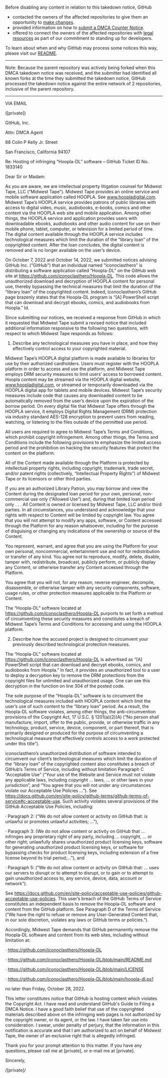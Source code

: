 Before disabling any content in relation to this takedown notice, GitHub
- contacted the owners of the affected repositories to give them an opportunity to [make changes](https://docs.github.com/en/github/site-policy/dmca-takedown-policy#a-how-does-this-actually-work).
- provided information on how to [submit a DMCA Counter Notice](https://docs.github.com/en/articles/guide-to-submitting-a-dmca-counter-notice).
- offered to connect the owners of the affected repositories with [legal resources](https://github.blog/2020-11-16-standing-up-for-developers-youtube-dl-is-back/#developer-defense-fund) as part of our commitment to standing up for developers.

To learn about when and why GitHub may process some notices this way, please visit our [README](https://github.com/github/dmca/blob/master/README.md#anatomy-of-a-takedown-notice).

---

Note: Because the parent repository was actively being forked when this DMCA takedown notice was received, and the submitter had identified all known forks at the time they submitted the takedown notice, GitHub processed the takedown notice against the entire network of 2 repositories, inclusive of the parent repository.

---

VIA EMAIL

([private])

 

GitHub, Inc.

Attn: DMCA Agent

88 Colin P Kelly Jr. Street

San Francisco, California 94107

 

 

 

Re:     Hosting of infringing “Hoopla-DL” software – GitHub Ticket ID No. 1833140

Dear Sir or Madam:

As you are aware, we are intellectual property litigation counsel for Midwest Tape, LLC (“Midwest Tape”).  Midwest Tape provides an online service and mobile software application called HOOPLA.  See www.hoopladigital.com.  Midwest Tape’s HOOPLA service provides patrons of public libraries with access to digital video, music, audiobooks, e-books, comics and other content via the HOOPLA web site and mobile application.  Among other things, the HOOPLA service and application provides users with downloadable ebooks, audiobooks and other audio content for use on their mobile phone, tablet, computer, or television for a limited period of time.  The digital content available through the HOOPLA service includes technological measures which limit the duration of the “library loan” of the copyrighted content.  After the loan concludes, the digital content is removed and is no longer available on the user’s device.

On October 7, 2022 and October 14, 2022, we submitted notices advising GitHub Inc. (“GitHub”) that an individual named “iconoclasthero” is distributing a software application called “Hoopla-DL” on the GitHub web site at https://github.com/iconoclasthero/Hoopla-DL.  This code allows the unauthorized download and decryption of HOOPLA content for personal use, thereby bypassing the technical measures that limit the duration of the “library loan” of the copyrighted content.  Indeed, iconoclasthero’s GitHub page brazenly states that the Hoopla-DL program is “[A] PowerShell script that can download and decrypt ebooks, comics, and audiobooks from Hoopla.”  Id.

Since submitting our notices, we received a response from GitHub in which it requested that Midwest Tape submit a revised notice that included additional information responsive to the following two questions, with respect to which Midwest Tape responds as follows:

1. Describe any technological measures you have in place, and how they effectively control access to your copyrighted material.

Midwest Tape’s HOOPLA digital platform is made available to libraries for use by their authorized cardholders.  Users must register with the HOOPLA platform in order to access and use the platform, and Midwest Tape employs DRM security measures to limit users’ access to borrowed content.  Hoopla content may be streamed via the HOOPLA digital website, www.hoopladigital.com, or streamed or temporarily downloaded via the HOOPLA digital app for tablets and mobile devices.  Midwest Tape’s security measures include code that causes any downloaded content to be automatically removed from the user’s device upon the expiration of the borrow period.  On every digital file that Midwest Tape offers through the HOOPLA service, it employs Digital Rights Management (DRM) protection via industry standard AES-128 encryption to prevent users from reading, watching, or listening to the files outside of the permitted use period.

All users are required to agree to Midwest Tape’s Terms and Conditions, which prohibit copyright infringement.  Among other things, the Terms and Conditions include the following provisions to emphasize the limited access period and the prohibition on hacking the security features that protect the content on the platform:

All of the Content made available through the Platform is protected by intellectual property rights, including copyright, trademark, trade secret, and/or patent rights (collectively, “Intellectual Property Rights”) of Midwest Tape or its licensors or other third parties.

If you are an authorized Library Patron, you may borrow and view the Content during the designated loan period for your own, personal, non-commercial use only (“Allowed Use”) and, during that limited loan period only . . . All Content is owned or licensed by Midwest Tape, LLC and/or third parties. In all circumstances, you understand and acknowledge that your rights with respect to Content will be limited by copyright law. You agree that you will not attempt to modify any apps, software, or Content accessed through the Platform for any reason whatsoever, including for the purpose of disguising or changing any indications of the ownership or source of the Content.

You represent, warrant, and agree that you are using the Platform for your own personal, noncommercial, entertainment use and not for redistribution or transfer of any kind. You agree not to reproduce, modify, delete, disable, tamper with, redistribute, broadcast, publicly perform, or publicly display any Content, or otherwise transfer any Content accessed through the Platform.

You agree that you will not, for any reason, reverse engineer, decompile, disassemble, or otherwise tamper with any security components, software, usage rules, or other protection measures applicable to the Platform or Content.

The “Hoopla-DL” software located at https://github.com/iconoclasthero/Hoopla-DL purports to set forth a method of circumventing these security measures and constitutes a breach of Midwest Tape’s Terms and Conditions for accessing and using the HOOPLA platform. 

2. Describe how the accused project is designed to circumvent your previously described technological protection measures.

The “Hoopla-DL” software located at https://github.com/iconoclasthero/Hoopla-DL is advertised as “[A] PowerShell script that can download and decrypt ebooks, comics, and audiobooks from Hoopla.”  In fact, it provides an unauthorized tool to a user to deploy a decryption key to remove the DRM protections from the copyright files for unlimited and unauthorized usage.  One can see this decryption in the function on line 304 of the posted code. 

The sole purpose of the “Hoopla-DL” software is to circumvent the technological measures included with HOOPLA content which limit the user’s use of such content to the “library loan” period.  As a result, the Hoopla-DL software violates, among other things, the anti-circumvention provisions of the Copyright Act, 17 U.S.C. § 1201(a)(2)(A) (“No person shall manufacture, import, offer to the public, provide, or otherwise traffic in any technology, product, service, device, component, or part thereof, that is primarily designed or produced for the purpose of circumventing a technological measure that effectively controls access to a work protected under this title”).

iconoclasthero’s unauthorized distribution of software intended to circumvent our client’s technological measures which limit the duration of the “library loan” of the copyrighted content also constitutes a breach of GitHub’s Terms of Service, including without limitation Paragraph C “Acceptable Use” (“Your use of the Website and Service must not violate any applicable laws, including copyright …  laws, …  or other laws in your jurisdiction”, and “You agree that you will not under any circumstances violate our Acceptable Use Policies …”). See https://docs.github.com/en/site-policy/github-terms/github-terms-of-service#c-acceptable-use. Such activity violates several provisions of the GitHub Acceptable Use Policies, including:

· Paragraph 2: (“We do not allow content or activity on GitHub that:  is unlawful or promotes unlawful activities; …”),

· Paragraph 3: (We do not allow content or activity on GitHub that … infringes any proprietary right of any party, including …  copyright, … or other right; unlawfully shares unauthorized product licensing keys, software for generating unauthorized product licensing keys, or software for bypassing checks for product licensing keys, including extension of a free license beyond its trial period;…”), and

· Paragraph 5: (“We do not allow content or activity on GitHub that: … uses our servers to disrupt or to attempt to disrupt, or to gain or to attempt to gain unauthorized access to, any service, device, data, account or network”). 

See https://docs.github.com/en/site-policy/acceptable-use-policies/github-acceptable-use-policies.  This user’s breach of the GitHub Terms of Service constitutes an independent basis to remove the Hoopla-DL software and content from the GitHub platform.  See Paragraph D of the Terms of Service (“We have the right to refuse or remove any User-Generated Content that, in our sole discretion, violates any laws or GitHub terms or policies.”).

Accordingly, Midwest Tape demands that GitHub permanently remove the Hoopla-DL software and content from its web sites, including without limitation at:

· https://github.com/iconoclasthero/Hoopla-DL

· https://github.com/iconoclasthero/Hoopla-DL/blob/main/README.md

· https://github.com/iconoclasthero/Hoopla-DL/blob/main/LICENSE

· https://github.com/iconoclasthero/Hoopla-DL/blob/main/hoopla-dl.ps1

no later than Friday, October 28, 2022.

This letter constitutes notice that GitHub is hosting content which violates the Copyright Act.  I have read and understand GitHub's Guide to Filing a DMCA Notice.  I have a good faith belief that use of the copyrighted materials described above on the infringing web pages is not authorized by the copyright owner, or its agent, or the law. I have taken fair use into consideration.  I swear, under penalty of perjury, that the information in this notification is accurate and that I am authorized to act on behalf of Midwest Tape, the owner of an exclusive right that is allegedly infringed.

Thank you for your prompt attention to this matter.  If you have any questions, please call me at [private], or e-mail me at [private].

Sincerely,

/[private]/

